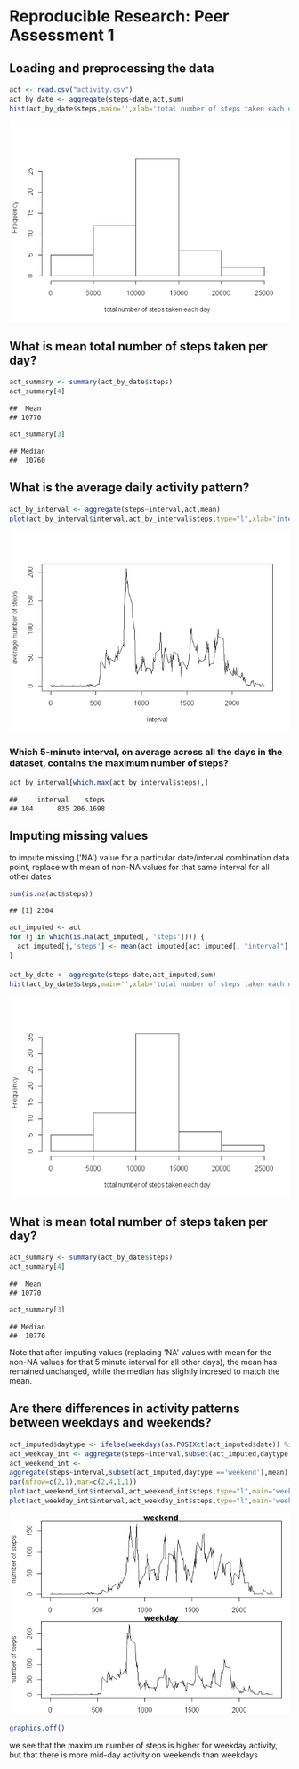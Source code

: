 # Reproducible Research: Peer Assessment 1


## Loading and preprocessing the data

```r
act <- read.csv("activity.csv")
act_by_date <- aggregate(steps~date,act,sum)
hist(act_by_date$steps,main='',xlab='total number of steps taken each day')
```

![](PA1_template_files/figure-html/unnamed-chunk-1-1.png)<!-- -->


## What is mean total number of steps taken per day?

```r
act_summary <- summary(act_by_date$steps)
act_summary[4]
```

```
##  Mean 
## 10770
```

```r
act_summary[3]
```

```
## Median 
##  10760
```


## What is the average daily activity pattern?

```r
act_by_interval <- aggregate(steps~interval,act,mean)
plot(act_by_interval$interval,act_by_interval$steps,type="l",xlab='interval',ylab='average number of steps')
```

![](PA1_template_files/figure-html/unnamed-chunk-3-1.png)<!-- -->

### Which 5-minute interval, on average across all the days in the dataset, contains the maximum number of steps?

```r
act_by_interval[which.max(act_by_interval$steps),]
```

```
##     interval    steps
## 104      835 206.1698
```

## Imputing missing values
to impute missing ('NA') value for a particular date/interval combination data point, replace with mean of non-NA values for that same interval for all other dates 

```r
sum(is.na(act$steps))
```

```
## [1] 2304
```

```r
act_imputed <- act
for (j in which(is.na(act_imputed[, 'steps']))) {
  act_imputed[j,'steps'] <- mean(act_imputed[act_imputed[, "interval"] == act_imputed[j, "interval"], "steps"],  na.rm = TRUE)
}

act_by_date <- aggregate(steps~date,act_imputed,sum)
hist(act_by_date$steps,main='',xlab='total number of steps taken each day')
```

![](PA1_template_files/figure-html/unnamed-chunk-5-1.png)<!-- -->


## What is mean total number of steps taken per day?

```r
act_summary <- summary(act_by_date$steps)
act_summary[4]
```

```
##  Mean 
## 10770
```

```r
act_summary[3]
```

```
## Median 
##  10770
```

Note that after imputing values (replacing 'NA' values with mean for the non-NA values for that 5 minute interval for all other days), the mean has remained unchanged, while the median has slightly incresed to match the mean.


## Are there differences in activity patterns between weekdays and weekends?

```r
act_imputed$daytype <- ifelse(weekdays(as.POSIXct(act_imputed$date)) %in% c("Saturday","Sunday"),"weekend","weekday")
act_weekday_int <- aggregate(steps~interval,subset(act_imputed,daytype =='weekday'),mean)
act_weekend_int <-
aggregate(steps~interval,subset(act_imputed,daytype =='weekend'),mean)
par(mfrow=c(2,1),mar=c(2,4,1,1))
plot(act_weekend_int$interval,act_weekend_int$steps,type="l",main='weekend',xlab='',ylab='number of steps')
plot(act_weekday_int$interval,act_weekday_int$steps,type="l",main='weekday',xlab='interval',ylab='number of steps')
```

![](PA1_template_files/figure-html/unnamed-chunk-7-1.png)<!-- -->

```r
graphics.off()
```

we see that the maximum number of steps is higher for weekday activity, but that there is more mid-day activity on weekends than weekdays


